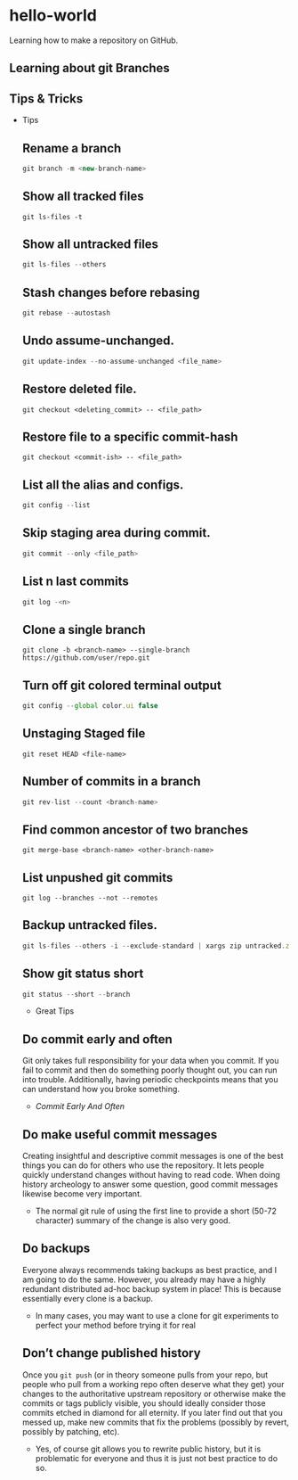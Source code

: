 # hello-world
Learning how to make a repository on GitHub.

## Learning about git Branches
## Tips & Tricks

- Tips
    
    ## Rename a branch
    
    ```jsx
    git branch -m <new-branch-name>
    ```
    
    ## Show all tracked files
    
    ```
    git ls-files -t
    ```
    
    ## Show all untracked files
    
    ```jsx
    git ls-files --others
    ```
    
    ## Stash changes before rebasing
    
    ```jsx
    git rebase --autostash
    ```
    
    ## Undo assume-unchanged.
    
    ```jsx
    git update-index --no-assume-unchanged <file_name>
    ```
    
    ## Restore deleted file.
    
    ```
    git checkout <deleting_commit> -- <file_path>
    ```
    
    ## Restore file to a specific commit-hash
    
    ```
    git checkout <commit-ish> -- <file_path>
    ```
    
    ## List all the alias and configs.
    
    ```jsx
    git config --list
    ```
    
    ## Skip staging area during commit.
    
    ```jsx
    git commit --only <file_path>
    ```
    
    ## List n last commits
    
    ```jsx
    git log -<n>
    ```
    
    ## Clone a single branch
    
    ```
    git clone -b <branch-name> --single-branch https://github.com/user/repo.git
    ```
    
    ## Turn off git colored terminal output
    
    ```jsx
    git config --global color.ui false
    ```
    
    ## Unstaging Staged file
    
    ```
    git reset HEAD <file-name>
    ```
    
    ## Number of commits in a branch
    
    ```jsx
    git rev-list --count <branch-name>
    ```
    
    ## Find common ancestor of two branches
    
    ```
    git merge-base <branch-name> <other-branch-name>
    ```
    
    ## List unpushed git commits
    
    ```
    git log --branches --not --remotes
    ```
    
    ## Backup untracked files.
    
    ```jsx
    git ls-files --others -i --exclude-standard | xargs zip untracked.zip
    ```
    
    ## Show git status short
    
    ```jsx
    git status --short --branch
    ```
    - Great Tips
    
    ## Do commit early and often
    
    Git only takes full responsibility for your data when you commit. If you fail to commit and then do something poorly thought out, you can run into trouble. Additionally, having periodic checkpoints means that you can understand how you broke something.
    
    - *Commit Early And Often*
    
    ## Do make useful commit messages
    
    Creating insightful and descriptive commit messages is one of the best things you can do for others who use the repository. It lets people quickly understand changes without having to read code. When doing history archeology to answer some question, good commit messages likewise become very important.
    
    - The normal git rule of using the first line to provide a short (50-72 character) summary of the change is also very good.
    
    ## Do backups
    
    Everyone always recommends taking backups as best practice, and I am going to do the same. However, you already may have a highly redundant distributed ad-hoc backup system in place! This is because essentially every clone is a backup. 
    
    - In many cases, you may want to use a clone for git experiments to perfect your method before trying it for real
    
    ## Don’t change published history
    
    Once you `git push` (or in theory someone pulls from your repo, but people who pull from a working repo often deserve what they get) your changes to the authoritative upstream repository or otherwise make the commits or tags publicly visible, you should ideally consider those commits etched in diamond for all eternity. If you later find out that you messed up, make new commits that fix the problems (possibly by revert, possibly by patching, etc).
    
    - Yes, of course git allows you to rewrite public history, but it is problematic for everyone and thus it is just not best practice to do so.
